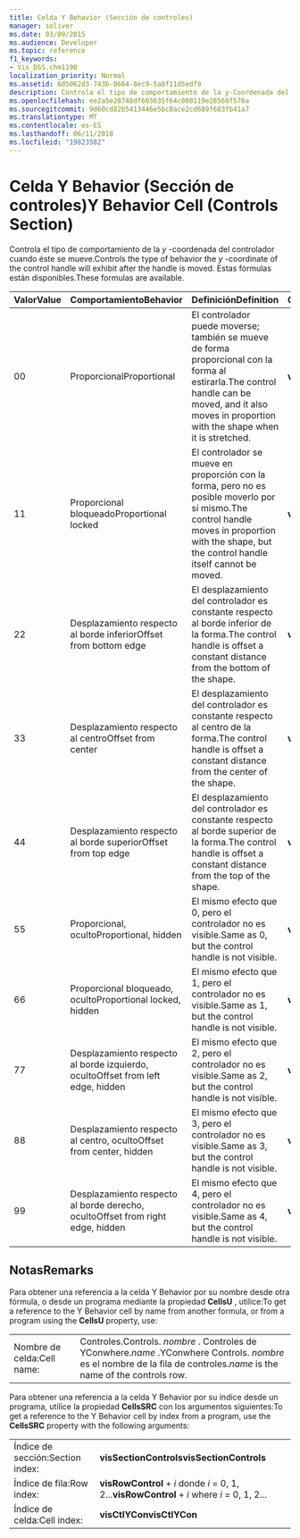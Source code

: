 ```yaml
---
title: Celda Y Behavior (Sección de controles)
manager: soliver
ms.date: 03/09/2015
ms.audience: Developer
ms.topic: reference
f1_keywords:
- Vis_DSS.chm1190
localization_priority: Normal
ms.assetid: 6d5062d3-743b-8664-8ec9-5a8f11d5edf9
description: Controla el tipo de comportamiento de la y-Coordenada del controlador cuando éste se mueve. Estas fórmulas están disponibles.
ms.openlocfilehash: ee2a5e28748df603635f64c080119e28569f576a
ms.sourcegitcommit: 9d60cd82b5413446e5bc8ace2cd689f683fb41a7
ms.translationtype: MT
ms.contentlocale: es-ES
ms.lasthandoff: 06/11/2018
ms.locfileid: "19823582"
---
```

# <a name="y-behavior-cell-controls-section"></a><span data-ttu-id="6bbaa-104">Celda Y Behavior (Sección de controles)</span><span class="sxs-lookup"><span data-stu-id="6bbaa-104">Y Behavior Cell (Controls Section)</span></span>

<span data-ttu-id="6bbaa-105">Controla el tipo de comportamiento de la *y* -coordenada del controlador cuando éste se mueve.</span><span class="sxs-lookup"><span data-stu-id="6bbaa-105">Controls the type of behavior the  *y*  -coordinate of the control handle will exhibit after the handle is moved.</span></span> <span data-ttu-id="6bbaa-106">Estas fórmulas están disponibles.</span><span class="sxs-lookup"><span data-stu-id="6bbaa-106">These formulas are available.</span></span> 
  
|<span data-ttu-id="6bbaa-107">**Valor**</span><span class="sxs-lookup"><span data-stu-id="6bbaa-107">**Value**</span></span>|<span data-ttu-id="6bbaa-108">**Comportamiento**</span><span class="sxs-lookup"><span data-stu-id="6bbaa-108">**Behavior**</span></span>|<span data-ttu-id="6bbaa-109">**Definición**</span><span class="sxs-lookup"><span data-stu-id="6bbaa-109">**Definition**</span></span>|<span data-ttu-id="6bbaa-110">**Constante de automatización**</span><span class="sxs-lookup"><span data-stu-id="6bbaa-110">**Automation constant**</span></span>|
|:-----|:-----|:-----|:-----|
| <span data-ttu-id="6bbaa-111">0</span><span class="sxs-lookup"><span data-stu-id="6bbaa-111">0</span></span>  <br/> | <span data-ttu-id="6bbaa-112">Proporcional</span><span class="sxs-lookup"><span data-stu-id="6bbaa-112">Proportional</span></span>  <br/> | <span data-ttu-id="6bbaa-113">El controlador puede moverse; también se mueve de forma proporcional con la forma al estirarla.</span><span class="sxs-lookup"><span data-stu-id="6bbaa-113">The control handle can be moved, and it also moves in proportion with the shape when it is stretched.</span></span>  <br/> |<span data-ttu-id="6bbaa-114">**visCtlProportional**</span><span class="sxs-lookup"><span data-stu-id="6bbaa-114">**visCtlProportional**</span></span> <br/> |
| <span data-ttu-id="6bbaa-115">1</span><span class="sxs-lookup"><span data-stu-id="6bbaa-115">1</span></span>  <br/> | <span data-ttu-id="6bbaa-116">Proporcional bloqueado</span><span class="sxs-lookup"><span data-stu-id="6bbaa-116">Proportional locked</span></span>  <br/> | <span data-ttu-id="6bbaa-117">El controlador se mueve en proporción con la forma, pero no es posible moverlo por sí mismo.</span><span class="sxs-lookup"><span data-stu-id="6bbaa-117">The control handle moves in proportion with the shape, but the control handle itself cannot be moved.</span></span>  <br/> |<span data-ttu-id="6bbaa-118">**visCtlLocked**</span><span class="sxs-lookup"><span data-stu-id="6bbaa-118">**visCtlLocked**</span></span> <br/> |
| <span data-ttu-id="6bbaa-119">2</span><span class="sxs-lookup"><span data-stu-id="6bbaa-119">2</span></span>  <br/> | <span data-ttu-id="6bbaa-120">Desplazamiento respecto al borde inferior</span><span class="sxs-lookup"><span data-stu-id="6bbaa-120">Offset from bottom edge</span></span>  <br/> | <span data-ttu-id="6bbaa-121">El desplazamiento del controlador es constante respecto al borde inferior de la forma.</span><span class="sxs-lookup"><span data-stu-id="6bbaa-121">The control handle is offset a constant distance from the bottom of the shape.</span></span>  <br/> |<span data-ttu-id="6bbaa-122">**visCtlOffsetMin**</span><span class="sxs-lookup"><span data-stu-id="6bbaa-122">**visCtlOffsetMin**</span></span> <br/> |
| <span data-ttu-id="6bbaa-123">3</span><span class="sxs-lookup"><span data-stu-id="6bbaa-123">3</span></span>  <br/> | <span data-ttu-id="6bbaa-124">Desplazamiento respecto al centro</span><span class="sxs-lookup"><span data-stu-id="6bbaa-124">Offset from center</span></span>  <br/> | <span data-ttu-id="6bbaa-125">El desplazamiento del controlador es constante respecto al centro de la forma.</span><span class="sxs-lookup"><span data-stu-id="6bbaa-125">The control handle is offset a constant distance from the center of the shape.</span></span>  <br/> |<span data-ttu-id="6bbaa-126">**visCtlOffsetMid**</span><span class="sxs-lookup"><span data-stu-id="6bbaa-126">**visCtlOffsetMid**</span></span> <br/> |
| <span data-ttu-id="6bbaa-127">4</span><span class="sxs-lookup"><span data-stu-id="6bbaa-127">4</span></span>  <br/> | <span data-ttu-id="6bbaa-128">Desplazamiento respecto al borde superior</span><span class="sxs-lookup"><span data-stu-id="6bbaa-128">Offset from top edge</span></span>  <br/> | <span data-ttu-id="6bbaa-129">El desplazamiento del controlador es constante respecto al borde superior de la forma.</span><span class="sxs-lookup"><span data-stu-id="6bbaa-129">The control handle is offset a constant distance from the top of the shape.</span></span>  <br/> |<span data-ttu-id="6bbaa-130">**visCtlOffsetMax**</span><span class="sxs-lookup"><span data-stu-id="6bbaa-130">**visCtlOffsetMax**</span></span> <br/> |
| <span data-ttu-id="6bbaa-131">5</span><span class="sxs-lookup"><span data-stu-id="6bbaa-131">5</span></span>  <br/> | <span data-ttu-id="6bbaa-132">Proporcional, oculto</span><span class="sxs-lookup"><span data-stu-id="6bbaa-132">Proportional, hidden</span></span>  <br/> | <span data-ttu-id="6bbaa-133">El mismo efecto que 0, pero el controlador no es visible.</span><span class="sxs-lookup"><span data-stu-id="6bbaa-133">Same as 0, but the control handle is not visible.</span></span>  <br/> |<span data-ttu-id="6bbaa-134">**visCtlProportionalHidden**</span><span class="sxs-lookup"><span data-stu-id="6bbaa-134">**visCtlProportionalHidden**</span></span> <br/> |
| <span data-ttu-id="6bbaa-135">6</span><span class="sxs-lookup"><span data-stu-id="6bbaa-135">6</span></span>  <br/> | <span data-ttu-id="6bbaa-136">Proporcional bloqueado, oculto</span><span class="sxs-lookup"><span data-stu-id="6bbaa-136">Proportional locked, hidden</span></span>  <br/> | <span data-ttu-id="6bbaa-137">El mismo efecto que 1, pero el controlador no es visible.</span><span class="sxs-lookup"><span data-stu-id="6bbaa-137">Same as 1, but the control handle is not visible.</span></span>  <br/> |<span data-ttu-id="6bbaa-138">**visCtlLockedHiddenv**</span><span class="sxs-lookup"><span data-stu-id="6bbaa-138">**visCtlLockedHiddenv**</span></span> <br/> |
| <span data-ttu-id="6bbaa-139">7</span><span class="sxs-lookup"><span data-stu-id="6bbaa-139">7</span></span>  <br/> | <span data-ttu-id="6bbaa-140">Desplazamiento respecto al borde izquierdo, oculto</span><span class="sxs-lookup"><span data-stu-id="6bbaa-140">Offset from left edge, hidden</span></span>  <br/> | <span data-ttu-id="6bbaa-141">El mismo efecto que 2, pero el controlador no es visible.</span><span class="sxs-lookup"><span data-stu-id="6bbaa-141">Same as 2, but the control handle is not visible.</span></span>  <br/> |<span data-ttu-id="6bbaa-142">**visCtlOffsetMinHidden**</span><span class="sxs-lookup"><span data-stu-id="6bbaa-142">**visCtlOffsetMinHidden**</span></span> <br/> |
| <span data-ttu-id="6bbaa-143">8</span><span class="sxs-lookup"><span data-stu-id="6bbaa-143">8</span></span>  <br/> | <span data-ttu-id="6bbaa-144">Desplazamiento respecto al centro, oculto</span><span class="sxs-lookup"><span data-stu-id="6bbaa-144">Offset from center, hidden</span></span>  <br/> | <span data-ttu-id="6bbaa-145">El mismo efecto que 3, pero el controlador no es visible.</span><span class="sxs-lookup"><span data-stu-id="6bbaa-145">Same as 3, but the control handle is not visible.</span></span>  <br/> |<span data-ttu-id="6bbaa-146">**visCtlOffsetMidHidden**</span><span class="sxs-lookup"><span data-stu-id="6bbaa-146">**visCtlOffsetMidHidden**</span></span> <br/> |
| <span data-ttu-id="6bbaa-147">9</span><span class="sxs-lookup"><span data-stu-id="6bbaa-147">9</span></span>  <br/> | <span data-ttu-id="6bbaa-148">Desplazamiento respecto al borde derecho, oculto</span><span class="sxs-lookup"><span data-stu-id="6bbaa-148">Offset from right edge, hidden</span></span>  <br/> | <span data-ttu-id="6bbaa-149">El mismo efecto que 4, pero el controlador no es visible.</span><span class="sxs-lookup"><span data-stu-id="6bbaa-149">Same as 4, but the control handle is not visible.</span></span>  <br/> |<span data-ttu-id="6bbaa-150">**visCtlOffsetMaxHidden**</span><span class="sxs-lookup"><span data-stu-id="6bbaa-150">**visCtlOffsetMaxHidden**</span></span> <br/> |
   
## <a name="remarks"></a><span data-ttu-id="6bbaa-151">Notas</span><span class="sxs-lookup"><span data-stu-id="6bbaa-151">Remarks</span></span>

<span data-ttu-id="6bbaa-152">Para obtener una referencia a la celda Y Behavior por su nombre desde otra fórmula, o desde un programa mediante la propiedad **CellsU** , utilice:</span><span class="sxs-lookup"><span data-stu-id="6bbaa-152">To get a reference to the Y Behavior cell by name from another formula, or from a program using the **CellsU** property, use:</span></span> 
  
|||
|:-----|:-----|
| <span data-ttu-id="6bbaa-153">Nombre de celda:</span><span class="sxs-lookup"><span data-stu-id="6bbaa-153">Cell name:</span></span>  <br/> | <span data-ttu-id="6bbaa-154">Controles.</span><span class="sxs-lookup"><span data-stu-id="6bbaa-154">Controls.</span></span>  <span data-ttu-id="6bbaa-155">*nombre* . Controles de YConwhere.</span><span class="sxs-lookup"><span data-stu-id="6bbaa-155">*name*  .YConwhere Controls.</span></span>  <span data-ttu-id="6bbaa-156">*nombre* es el nombre de la fila de controles.</span><span class="sxs-lookup"><span data-stu-id="6bbaa-156">*name*  is the name of the controls row.</span></span>  <br/> |
   
<span data-ttu-id="6bbaa-157">Para obtener una referencia a la celda Y Behavior por su índice desde un programa, utilice la propiedad **CellsSRC** con los argumentos siguientes:</span><span class="sxs-lookup"><span data-stu-id="6bbaa-157">To get a reference to the Y Behavior cell by index from a program, use the **CellsSRC** property with the following arguments:</span></span> 
  
|||
|:-----|:-----|
| <span data-ttu-id="6bbaa-158">Índice de sección:</span><span class="sxs-lookup"><span data-stu-id="6bbaa-158">Section index:</span></span>  <br/> |<span data-ttu-id="6bbaa-159">**visSectionControls**</span><span class="sxs-lookup"><span data-stu-id="6bbaa-159">**visSectionControls**</span></span> <br/> |
| <span data-ttu-id="6bbaa-160">Índice de fila:</span><span class="sxs-lookup"><span data-stu-id="6bbaa-160">Row index:</span></span>  <br/> |<span data-ttu-id="6bbaa-161">**visRowControl** +  *i* donde *i* = 0, 1, 2...</span><span class="sxs-lookup"><span data-stu-id="6bbaa-161">**visRowControl** +  *i*            where  *i*  = 0, 1, 2...</span></span>  <br/> |
| <span data-ttu-id="6bbaa-162">Índice de celda:</span><span class="sxs-lookup"><span data-stu-id="6bbaa-162">Cell index:</span></span>  <br/> |<span data-ttu-id="6bbaa-163">**visCtlYCon**</span><span class="sxs-lookup"><span data-stu-id="6bbaa-163">**visCtlYCon**</span></span> <br/> |
   

